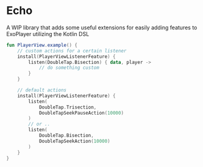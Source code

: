 # Echo

A WIP library that adds some useful extensions for easily adding features to ExoPlayer utilizing the Kotlin DSL

```kotlin
fun PlayerView.example() {
    // custom actions for a certain listener
    install(PlayerViewListenerFeature) {
        listen(DoubleTap.Bisection) { data, player ->
            // do something custom
        }
    }

    // default actions
    install(PlayerViewListenerFeature) {
        listen(
            DoubleTap.Trisection,
            DoubleTapSeekPauseAction(10000)
        )
        // or ..
        listen(
            DoubleTap.Bisection,
            DoubleTapSeekAction(10000)
        )
    }
}
```
